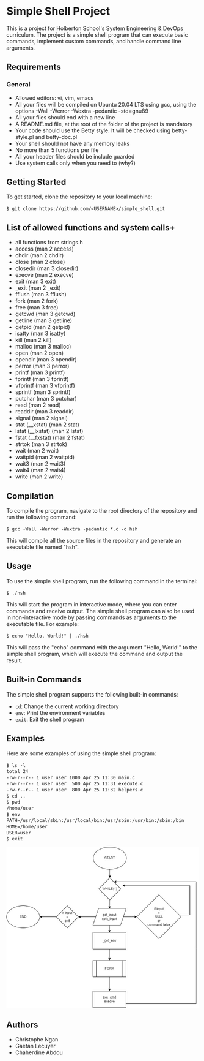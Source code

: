 # Simple Shell Project

This is a project for Holberton School's System Engineering & DevOps curriculum. The project is a simple shell program that can execute basic commands, implement custom commands, and handle command line arguments.

## Requirements

### General

- Allowed editors: vi, vim, emacs
- All your files will be compiled on Ubuntu 20.04 LTS using gcc, using the options -Wall -Werror -Wextra -pedantic -std=gnu89
- All your files should end with a new line
- A README.md file, at the root of the folder of the project is mandatory
- Your code should use the Betty style. It will be checked using betty-style.pl and betty-doc.pl
- Your shell should not have any memory leaks
- No more than 5 functions per file
- All your header files should be include guarded
- Use system calls only when you need to (why?)

## Getting Started

To get started, clone the repository to your local machine:

```
$ git clone https://github.com/<USERNAME>/simple_shell.git

```
## List of allowed functions and system calls+

- all functions from strings.h
- access (man 2 access)
- chdir (man 2 chdir)
- close (man 2 close)
- closedir (man 3 closedir)
- execve (man 2 execve)
- exit (man 3 exit)
- _exit (man 2 _exit)
- fflush (man 3 fflush)
- fork (man 2 fork)
- free (man 3 free)
- getcwd (man 3 getcwd)
- getline (man 3 getline)
- getpid (man 2 getpid)
- isatty (man 3 isatty)
- kill (man 2 kill)
- malloc (man 3 malloc)
- open (man 2 open)
- opendir (man 3 opendir)
- perror (man 3 perror)
- printf (man 3 printf)
- fprintf (man 3 fprintf)
- vfprintf (man 3 vfprintf)
- sprintf (man 3 sprintf)
- putchar (man 3 putchar)
- read (man 2 read)
- readdir (man 3 readdir)
- signal (man 2 signal)
- stat (__xstat) (man 2 stat)
- lstat (__lxstat) (man 2 lstat)
- fstat (__fxstat) (man 2 fstat)
- strtok (man 3 strtok)
- wait (man 2 wait)
- waitpid (man 2 waitpid)
- wait3 (man 2 wait3)
- wait4 (man 2 wait4)
- write (man 2 write)

## Compilation

To compile the program, navigate to the root directory of the repository and run the following command:

```
$ gcc -Wall -Werror -Wextra -pedantic *.c -o hsh
```

This will compile all the source files in the repository and generate an executable file named "hsh".

## Usage

To use the simple shell program, run the following command in the terminal:

```
$ ./hsh
```

This will start the program in interactive mode, where you can enter commands and receive output.
The simple shell program can also be used in non-interactive mode by passing commands as arguments to the executable file. For example:

```
$ echo "Hello, World!" | ./hsh
```

This will pass the "echo" command with the argument "Hello, World!" to the simple shell program, which will execute the command and output the result.

## Built-in Commands

The simple shell program supports the following built-in commands:

- `cd`: Change the current working directory
- `env`: Print the environment variables
- `exit`: Exit the shell program

## Examples

Here are some examples of using the simple shell program:

```
$ ls -l
total 24
-rw-r--r-- 1 user user 1000 Apr 25 11:30 main.c
-rw-r--r-- 1 user user  500 Apr 25 11:31 execute.c
-rw-r--r-- 1 user user  800 Apr 25 11:32 helpers.c
$ cd ..
$ pwd
/home/user
$ env
PATH=/usr/local/sbin:/usr/local/bin:/usr/sbin:/usr/bin:/sbin:/bin
HOME=/home/user
USER=user
$ exit
```

![image](flowchart_shell.jpg)
## Authors

- Christophe Ngan
-  Gaetan Lecuyer
-  Chaherdine Abdou